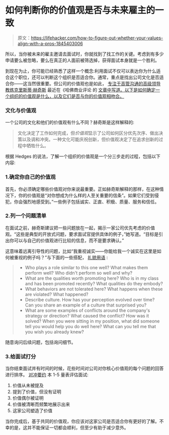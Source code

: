 # 如何判断你的价值观是否与未来雇主的一致

> 原文：<https://lifehacker.com/how-to-figure-out-whether-your-values-align-with-a-pros-1845403006>

所以，当你被未来的雇主邀请去面试时，你就找到了找工作的关键。考虑到有多少申请要么被忽略，要么在真正的人面前被筛选掉，获得面试本身就是一个胜利。



到现在为止，你可能已经熟悉了这样一个概念:利用面试不仅可以表达你为什么适合这个职位，还可以判断这个组织是否适合你。通常，重点是找出公司文化是否适合你——这当然很重要。但公司的价值观也是如此， [专注于高管沟通的高级领导教练克里斯蒂·赫奇斯](https://www.thehedgescompany.com/meet-kristi) 最近在《哈佛商业评论 的 [文章中写道。以下是如何确定一个组织的价值观是什么，以及它们是否与你的价值观相吻合。](https://hbr.org/2020/10/how-to-tell-if-a-prospective-employer-shares-your-values)



### 文化与价值观

一个公司的文化和他们的价值观有什么不同？赫奇斯是这样解释的:

> 文化决定了工作如何完成，但*价值观*显示了公司如何区分优先次序、做出决策以及调和冲突。一种文化可能庆祝创新，但价值观决定了在追求创新的过程中牺牲什么。

根据 Hedges 的说法，了解一个组织的价值观是一个分三步走的过程，包括以下内容:

### 1.确定你自己的价值观

首先，你必须确定哪些价值观对你来说最重要。正如赫奇斯解释的那样，在这种情况下，你的价值观是“对你想成为什么样的人至关重要的信条”。如果它们受到侵犯，你会强烈地感受到。”一些例子包括诚实、正直、积极、质量、服务和信任。

### 2.列一个问题清单

在面试之前，赫奇斯建议把一些问题放在一起，揭示一家公司优先考虑的价值观。“这些是典型的开放式问题，要求面试官提供具体的例子，”她写道。“目标是引出你可以与自己的价值观进行比较的信息，而不是要求确认。”

这意味着远离引导性的问题，比如“我重视诚实——你能给我一个诚实在这里是如何被重视的例子吗？”与下面的一些搭配， [礼貌用语](https://hbr.org/2020/10/how-to-tell-if-a-prospective-employer-shares-your-values) :

> *   Who plays a role similar to this one well? What makes them perform well? Who didn't perform so well and why?
> *   What are the qualities worth promoting here? Who is in my class and has been promoted recently? What qualities do they embody?
> *   What behaviors are not tolerated here? What happens when these are violated? What happened?
> *   Describe culture. How has your perception evolved over time? Can you share an example of a culture that surprised you?
> *   What are some examples of conflicts around the company's strategy or direction? What caused the conflict? How was it solved? When you were sitting in my position, what did someone tell you would help you do well here? What can you tell me that you wish you already knew?

随意询问后续问题，包括询问细节。

### 3.给面试打分

当你结束面试并有时间的时候，花些时间对公司对你核心价值观的每个问题的回答进行排序。 [对冲要约](https://hbr.org/2020/10/how-to-tell-if-a-prospective-employer-shares-your-values) 本 1-5 量表评估面试:

1.  价值从未被提及
2.  提到了价值，但没有证明
3.  价值偶尔被证明
4.  价值被清晰而频繁地展示出来
5.  这家公司塑造了价值

当你完成后，基于共同的价值观，你应该对这家公司是否适合你有更好的了解。不幸的是，这并不能保证一切都会顺利，但至少有助于减少意外。